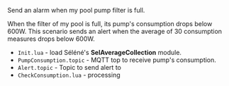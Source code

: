 Send an alarm when my pool pump filter is full.

When the filter of my pool is full, its pump's consumption drops below 600W. This scenario sends an alert when the average of 30 consumption measures drops below 600W.

- `Init.lua` - load Séléné's **SelAverageCollection** module.
- `PumpConsumption.topic` - MQTT top to receive pump's consumption.
- `Alert.topic` - Topic to send alert to
- `CheckConsumption.lua` - processing



